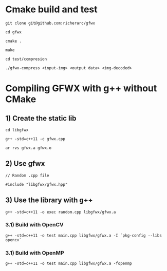 # Cmake build and test

```
git clone git@github.com:richerarc/gfwx

cd gfwx

cmake .

make

cd test/compresion

./gfwx-compress <input-img> <output data> <img-decoded>

```

# Compiling GFWX with g++ without CMake

## 1) Create the static lib

```
cd libgfwx

g++ -std=c++11 -c gfwx.cpp

ar rvs gfwx.a gfwx.o

```

## 2) Use gfwx

```
// Random .cpp file

#include "libgfwx/gfwx.hpp"

```

## 3) Use the library with g++

```
g++ -std=c++11 -o exec random.cpp libgfwx/gfwx.a
```

### 3.1) Build with OpenCV

```
g++ -std=c++11 -o test main.cpp libgfwx/gfwx.a -I `pkg-config --libs opencv`
```

### 3.1) Build with OpenMP

```
g++ -std=c++11 -o test main.cpp libgfwx/gfwx.a -fopenmp
```